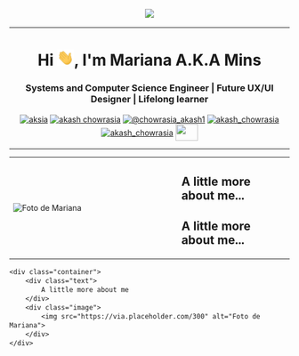 <!-- Header with an image -->
<p align="center">
  <img src="https://github.com/thompsonemerson/thompsonemerson/raw/master/cover-thompson.png" height="200"/>
</p>
<hr>
<h1 align="center">Hi <img src="https://raw.githubusercontent.com/ABSphreak/ABSphreak/master/gifs/Hi.gif" width="30px">, I'm Mariana A.K.A Mins</h1>
<h3 align="center">Systems and Computer Science Engineer | Future UX/UI Designer | Lifelong learner</h3>
<p align="center">
<a href="https://www.linkedin.com/in/aksia/" target="blank"><img align="center" src="https://cdn.jsdelivr.net/npm/simple-icons@3.0.1/icons/linkedin.svg" alt="aksia" height="30" width="40" /></a>
<a href="https://www.facebook.com/akash.chowrasia.908/" target="blank"><img align="center" src="https://cdn.jsdelivr.net/npm/simple-icons@3.0.1/icons/facebook.svg" alt="akash chowrasia" height="30" width="40" /></a>
<a href="https://www.hackerrank.com/@chowrasia_akash1" target="blank"><img align="center" src="https://cdn.jsdelivr.net/npm/simple-icons@3.0.1/icons/hackerrank.svg" alt="@chowrasia_akash1" height="30" width="40" /></a>
<a href="https://leetcode.com/Akash_Chowrasia/" target="blank"><img align="center" src="https://cdn.jsdelivr.net/npm/simple-icons@3.0.1/icons/leetcode.svg" alt="akash_chowrasia" height="30" width="40" /></a>
<a href="https://auth.geeksforgeeks.org/user/akash_chowrasia/profile" target="blank"><img align="center" src="https://cdn.jsdelivr.net/npm/simple-icons@3.0.1/icons/geeksforgeeks.svg" alt="akash_chowrasia" height="30" width="40" /></a>
 <a href = "mailto: chowrasia.akash08@gmail.com"><img align="center" src="https://simpleicons.org/icons/gmail.svg" height="30" width="40" /></a>
</p>
</p>

<hr>

<!-- About me -->
      
<table style="border-color: transparent;" cellspacing=0 ><tr><td valign="center" width="60%"> 

  <img src="https://via.placeholder.com/300" alt="Foto de Mariana" width="300">

</td><td valign="top" width="100%">
<p align="right">

## A little more about me...
<h2>A little more about me...</h2>


</p>
</td></tr></table>

<!DOCTYPE html>
<html lang="es">
<head>
    <meta charset="UTF-8">
    <meta name="viewport" content="width=device-width, initial-scale=1.0">
    <title>Perfil</title>
    <style>
        .container {
            display: flex;
            align-items: center;
            justify-content: space-between;
            height: 100vh;
            padding: 0 10%;
        }
        .text {
            flex: 1;
            text-align: right;
            font-size: 2em;
            font-weight: bold;
        }
        .image {
            flex: 1;
            display: flex;
            justify-content: flex-start;
        }
        .image img {
            width: 300px;
            border-radius: 10px;
        }
    </style>
</head>
<body>

    <div class="container">
        <div class="text">
            A little more about me
        </div>
        <div class="image">
            <img src="https://via.placeholder.com/300" alt="Foto de Mariana">
        </div>
    </div>

</body>
</html>

<!-- PNOTICAS JAJAJ -->
